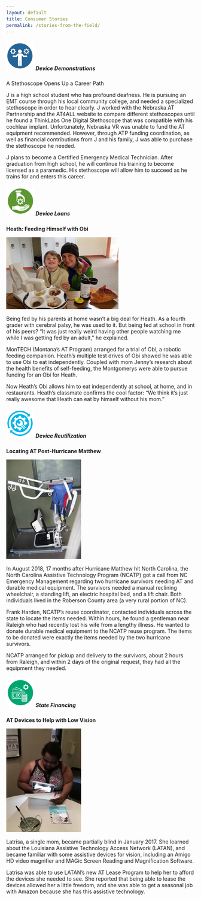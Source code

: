 ```yaml
---
layout: default
title: Consumer Stories
permalink: /stories-from-the-field/
---
```

<div class="container">
  <div class="row">

 <div class="col-md-12">

<div class="card">
<h5 class="card-header"><img  style="width:75px;" src="/assets/Device-Demo-icon.png" alt-text="Device Demo icon"/>
Device Demonstrations
</h5>
<div class="card-body">
		

  <p class="card-text">A Stethoscope Opens Up a Career Path </p>
  <p class="card-text">J is a high school student who has profound deafness. He is pursuing an EMT course through his local community college, and needed a specialized stethoscope in order to hear clearly. J worked with the Nebraska AT Partnership and the AT4ALL website to compare different stethoscopes until he found a ThinkLabs One Digital Stethoscope that was compatible with his cochlear implant. Unfortunately, Nebraska VR was unable to fund the AT equipment recommended. However, through ATP funding coordination, as well as financial contributions from J and his family, J was able to purchase the stethoscope he needed. </p>                                                                                                 <p class="card-text">J plans to become a Certified Emergency Medical Technician. After graduation from high school, he will continue his training to become licensed as a paramedic. His stethoscope will allow him to succeed as he trains for and enters this career.</p>
  </div>
  </div>

<div class="card">
<h5 class="card-header">
<img  style="width:75px;" src="/assets/Device-Loan-icon.png" alt-text="Device Loan icon"/> Device Loans
</h5>
<div class="card-body">
	
<p class="card-text"><b>Heath: Feeding Himself with Obi</b></p>                                                      
<p><img style="max-width:300px;" src="/assets/MT_Device_Loan_2018.jpg" alt="Obi Eating with AT devices" class="img-fluid float-left pb-2 pr-2"></p>

<p class="card-text">Being fed by his parents at home wasn’t a big deal for Heath. As a fourth grader with cerebral palsy, he was used to it. But being fed at school in front of his peers? “It was just really weird having other people watching me while I was getting fed by an adult,” he explained. </p>              <p class="card-text">MonTECH (Montana’s AT Program) arranged for a trial of Obi, a robotic feeding companion. Heath’s multiple test drives of Obi showed he was able to use Obi to eat independently. Coupled with mom Jenny’s research about the health benefits of self-feeding, the Montgomerys were able to pursue funding for an Obi for Heath.</p>                                                                                         <p class="card-text">Now Heath’s Obi allows him to eat independently at school, at home, and in restaurants. Heath’s classmate confirms the cool factor: “We think it’s just really awesome that Heath can eat by himself without his mom.”</p>   

</div>
</div>

<div class="card">
<h5 class="card-header">
<img  style="width:75px;" src="/assets/Device-Reuse-icon.png" alt-text="Device Reuse icon"/> Device Reutilization
</h5>
<div class="card-body">
  <p class="card-text"><b>Locating AT Post-Hurricane Matthew</b> </p>
  <p><img style="max-width:200px;" src="/assets/NC_device_Reutilization.jpg" alt="reclining wheelchair" class="img-fluid float-left pb-2 pr-2"></p>
  <p class="card-text">In August 2018, 17 months after Hurricane Matthew hit North Carolina, the North Carolina Assistive Technology Program (NCATP) got a call from NC Emergency Management regarding two hurricane survivors needing AT and durable medical equipment. The survivors needed a manual reclining wheelchair, a standing lift, an electric hospital bed, and a lift chair. Both individuals lived in the Roberson County area (a very rural portion of NC). </p>                                                                             <p class="card-text">Frank Harden, NCATP’s reuse coordinator, contacted individuals across the state to locate the items needed. Within hours, he found a gentleman near Raleigh who had recently lost his wife from a lengthy illness. He wanted to donate durable medical equipment to the NCATP reuse program. The items to be donated were exactly the items needed by the two hurricane survivors. </p>                  <p class="card-text">NCATP arranged for pickup and delivery to the survivors, about 2 hours from Raleigh, and within 2 days of the original request, they had all the equipment they needed. </p>

</div>

</div>

<div class="card">
<h5 class="card-header">
<img  style="width:75px;" src="/assets/State-Financing-Icon.png" alt-text="State Financing icon" />  State Financing
</h5>
<div class="card-body">

<p class="card-text"><b>AT Devices to Help with Low Vision</b> </p>                                                   
<p><img style="max-width:200px;" src="/assets/LA_State_Financing.jpg" alt="Latrisa using magnifier hardware" class="img-fluid float-left pb-2 pr-2">
<p class="card-text">Latrisa, a single mom, became partially blind in January 2017. She learned about the Louisiana Assistive Technology Access Network (LATAN), and became familiar with some assistive devices for vision, including an Amigo HD video magnifier and MAGic Screen Reading and Magnification Software. </p>                                                                                                                                               <p class="card-text">Latrisa was able to use LATAN’s new AT Lease Program to help her to afford the devices she needed to see. She reported that being able to lease the devices allowed her a little freedom, and she was able to get a seasonal job with Amazon because she has this assistive technology. </p>

</div>
</div>

</div>
</div>
</div>

